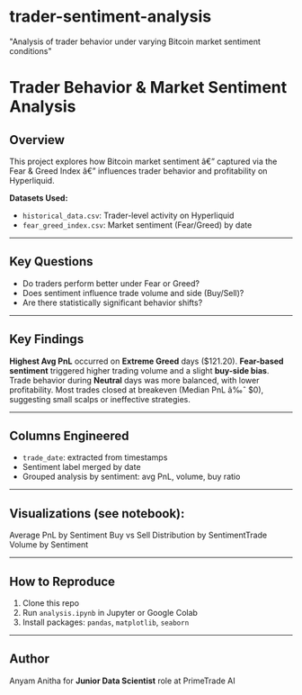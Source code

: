 # trader-sentiment-analysis
"Analysis of trader behavior under varying Bitcoin market sentiment conditions"


# Trader Behavior & Market Sentiment Analysis

## Overview
This project explores how Bitcoin market sentiment â€” captured via the Fear & Greed Index â€” influences trader behavior and profitability on Hyperliquid.

**Datasets Used:**
- `historical_data.csv`: Trader-level activity on Hyperliquid
- `fear_greed_index.csv`: Market sentiment (Fear/Greed) by date

---

## Key Questions
- Do traders perform better under Fear or Greed?
- Does sentiment influence trade volume and side (Buy/Sell)?
- Are there statistically significant behavior shifts?

---

## Key Findings
**Highest Avg PnL** occurred on **Extreme Greed** days ($121.20).
**Fear-based sentiment** triggered higher trading volume and a slight **buy-side bias**.
Trade behavior during **Neutral** days was more balanced, with lower profitability.
Most trades closed at breakeven (Median PnL â‰ˆ $0), suggesting small scalps or ineffective strategies.

---

## Columns Engineered
- `trade_date`: extracted from timestamps
- Sentiment label merged by date
- Grouped analysis by sentiment: avg PnL, volume, buy ratio

---

## Visualizations (see notebook):
Average PnL by Sentiment
Buy vs Sell Distribution by SentimentTrade Volume by Sentiment

---

## How to Reproduce
1. Clone this repo
2. Run `analysis.ipynb` in Jupyter or Google Colab
3. Install packages: `pandas`, `matplotlib`, `seaborn`

---

## Author
Anyam Anitha for **Junior Data Scientist** role at PrimeTrade AI
